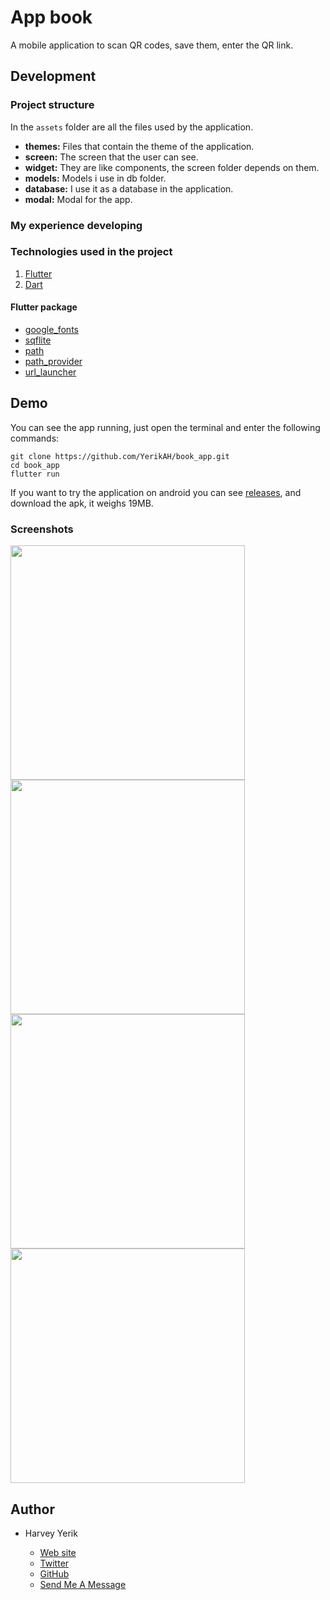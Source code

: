# App book
A mobile application to scan QR codes, save them, enter the QR link. 

## Development 

### Project structure

In the `assets` folder are all the files used by the application.

- **themes:** Files that contain the theme of the application.
- **screen:** The screen that the user can see.
- **widget:** They are like components, the screen folder depends on them.
- **models:** Models i use in db folder.
- **database:** I use it as a database in the application.
- **modal:** Modal for the app.


### My experience developing

### Technologies used in the project

1. [Flutter](https://flutter.dev/)
2. [Dart](https://dart.dev/)
#### Flutter package
- [google_fonts](https://pub.dev/packages/google_fonts)
- [sqflite](https://pub.dev/packages/sqflite)
- [path](https://pub.dev/packages/path)
- [path_provider](https://pub.dev/packages/path_provider)
- [url_launcher](https://pub.dev/packages/url_launcher)


## Demo 

You can see the app running, just open the terminal and enter the following commands:
```
git clone https://github.com/YerikAH/book_app.git
cd book_app
flutter run
```
If you want to try the application on android you can see [releases](https://github.com/YerikAH/read-and-save-qr/releases/tag/app), and download the apk, it weighs 19MB.

### Screenshots
<img src="./screenshots/ss-1.png" width="375" />
<img src="./screenshots/ss-2.png" width="375" />
<img src="./screenshots/ss-3.png" width="375" />
<img src="./screenshots/ss-4.png" width="375" />

## Author

- Harvey Yerik

    - [Web site](https://portfolio-harvey.netlify.app/)
    - [Twitter](https://twitter.com/yerikhar)
    - [GitHub](https://github.com/YerikAH)
    - [Send Me A Message](https://yerikah.github.io/send-me-a-message/dist/)
